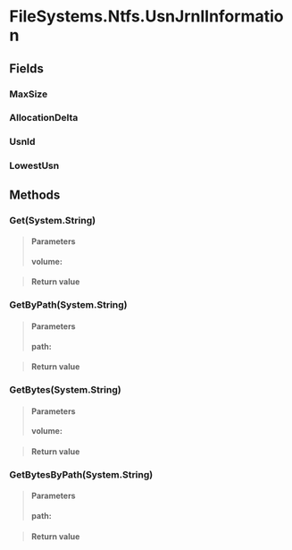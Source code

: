 ﻿


# FileSystems.Ntfs.UsnJrnlInformation

## Fields

### MaxSize

### AllocationDelta

### UsnId

### LowestUsn

## Methods


### Get(System.String)

> #### Parameters
> **volume:** 

> #### Return value
> 

### GetByPath(System.String)

> #### Parameters
> **path:** 

> #### Return value
> 

### GetBytes(System.String)

> #### Parameters
> **volume:** 

> #### Return value
> 

### GetBytesByPath(System.String)

> #### Parameters
> **path:** 

> #### Return value
> 